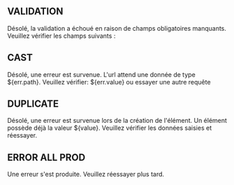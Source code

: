 ## VALIDATION 
Désolé, la validation a échoué en raison de champs obligatoires manquants. Veuillez vérifier les champs suivants :

## CAST
Désolé, une erreur est survenue. L'url attend une donnée de type ${err.path}. Veuillez vérifier: ${err.value} ou essayer une autre requête


## DUPLICATE
Désolé, une erreur est survenue lors de la création de l'élément. Un élément possède déjà la valeur ${value}. Veuillez vérifier les données saisies et réessayer.

## ERROR ALL PROD
Une erreur s'est produite. Veuillez réessayer plus tard.